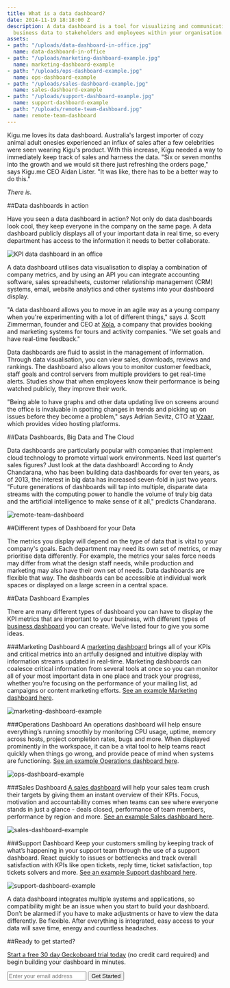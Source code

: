 ```yaml
---
title: What is a data dashboard?
date: 2014-11-19 18:18:00 Z
description: A data dashboard is a tool for visualizing and communicating important
  business data to stakeholders and employees within your organisation.
assets:
- path: "/uploads/data-dashboard-in-office.jpg"
  name: data-dashboard-in-office
- path: "/uploads/marketing-dashboard-example.jpg"
  name: marketing-dashboard-example
- path: "/uploads/ops-dashboard-example.jpg"
  name: ops-dashboard-example
- path: "/uploads/sales-dashboard-example.jpg"
  name: sales-dashboard-example
- path: "/uploads/support-dashboard-example.jpg"
  name: support-dashboard-example
- path: "/uploads/remote-team-dashboard.jpg"
  name: remote-team-dashboard
---
```


Kigu.me loves its data dashboard. Australia's largest importer of cozy animal adult onesies experienced an influx of sales after a few celebrities were seen wearing Kigu's product. With this increase, Kigu needed a way to immediately keep track of sales and harness the data. "Six or seven months into the growth and we would sit there just refreshing the orders page," says Kigu.me CEO Aidan Lister. "It was like, there has to be a better way to do this."

_There is._

##Data dashboards in action

Have you seen a data dashboard in action? Not only do data dashboards look cool, they keep everyone in the company on the same page. A data dashboard publicly displays all of your important data in real time, so every department has access to the information it needs to better collaborate.

![KPI data dashboard in an office](/uploads/data-dashboard-in-office.jpg "Data dashboard in an office") 

A data dashboard utilises data visualisation to display a combination of company metrics, and by using an API you can integrate accounting software, sales spreadsheets, customer relationship management (CRM) systems, email, website analytics and other systems into your dashboard display.

"A data dashboard allows you to move in an agile way as a young company when you're experimenting with a lot of different things," says J. Scott Zimmerman, founder and CEO at [Xola](https://xola.com/), a company that provides booking and marketing systems for tours and activity companies. "We set goals and have real-time feedback."

Data dashboards are fluid to assist in the management of information. Through data visualisation, you can view sales, downloads, reviews and rankings. The dashboard also allows you to monitor customer feedback, staff goals and control servers from multiple providers to get real-time alerts. Studies show that when employees know their performance is being watched publicly, they improve their work.

"Being able to have graphs and other data updating live on screens around the office is invaluable in spotting changes in trends and picking up on issues before they become a problem," says Adrian Sevitz, CTO at [Vzaar](http://vzaar.com/), which provides video hosting platforms.

##Data Dashboards, Big Data and The Cloud

Data dashboards are particularly popular with companies that implement cloud technology to promote virtual work environments. Need last quarter's sales figures? Just look at the data dashboard! According to Andy Chandarana, who has been building data dashboards for over ten years, as of 2013, the interest in big data has increased seven-fold in just two years. "Future generations of dashboards will tap into multiple, disparate data streams with the computing power to handle the volume of truly big data and the artificial intelligence to make sense of it all," predicts Chandarana.

![remote-team-dashboard](/uploads/remote-team-dashboard.jpg "Remote team dashboard") 

##Different types of Dashboard for your Data

The metrics you display will depend on the type of data that is vital to your company's goals. Each department may need its own set of metrics, or may prioritise data differently. For example, the metrics your sales force needs may differ from what the design staff needs, while production and marketing may also have their own set of needs. Data dashboards are flexible that way. The dashboards can be accessible at individual work spaces or displayed on a large screen in a central space.

##Data Dashboard Examples

There are many different types of dashboard you can have to display the KPI metrics that are important to your business, with different types of [business dashboard](https://www.geckoboard.com/ "Business dashboards") you can create.  We've listed four to give you some ideas.

###Marketing Dashboard
A [marketing dashboard](https://www.geckoboard.com/learn/marketing-data-dashboard/ "Marketing dashboards") brings all of your KPIs and critical metrics into an artfully designed and intuitive display with information streams updated in real-time. Marketing dashboards can coalesce critical information from several tools at once so you can monitor all of your most important data in one place and track your progress, whether you're focusing on the performance of your mailing list, ad campaigns or content marketing efforts. [See an example Marketing dashboard here](https://www.geckoboard.com/learn/dashboard-examples/marketing-dashboard-example "Marketing dashboard example"). 

![marketing-dashboard-example](/uploads/marketing-dashboard-example.jpg "Marketing dashboard example image") 

###Operations Dashboard
An operations dashboard will help ensure everything’s running smoothly by monitoring CPU usage, uptime, memory across hosts, project completion rates, bugs and more. When displayed prominently in the workspace, it can be a vital tool to help teams react quickly when things go wrong, and provide peace of mind when systems are functioning. [See an example Operations dashboard here](https://www.geckoboard.com/learn/dashboard-examples/dev-ops-dashboard-example "Operations dashboard example").

![ops-dashboard-example](/uploads/ops-dashboard-example.jpg "Operations dashboard example") 

###Sales Dashboard
[A sales dashboard](/sales-dashboards/) will help your sales team crush their targets by giving them an instant overview of their KPIs. Focus, motivation and accountability comes when teams can see where everyone stands in just a glance - deals closed, performance of team members, performance by region and more. [See an example Sales dashboard here](https://www.geckoboard.com/learn/dashboard-examples/sales-dashboard-example "Sales dashboard example").

![sales-dashboard-example](/uploads/sales-dashboard-example.jpg "Sales dashboard example") 

###Support Dashboard
Keep your customers smiling by keeping track of what’s happening in your support team through the use of a support dashboard. React quickly to issues or bottlenecks and track overall satisfaction with KPIs like open tickets, reply time, ticket satisfaction, top tickets solvers and more. [See an example Support dashboard here](https://www.geckoboard.com/learn/dashboard-examples/support-dashboard-example "Support dashboard example").

![support-dashboard-example](/uploads/support-dashboard-example.jpg "Support team dashboard example") 

A data dashboard integrates multiple systems and applications, so compatibility might be an issue when you start to build your dashboard. Don’t be alarmed if you have to make adjustments or have to view the data differently. Be flexible. After everything is integrated, easy access to your data will save time, energy and countless headaches.

##Ready to get started?

[Start a free 30 day Geckoboard trial today](https://www.geckoboard.com/try-geckoboard/) (no credit card required) and begin building your dashboard in minutes.

<form action="/try-geckoboard/" method="get" class="inline__signup-form">
<input type="email" name="email" placeholder="Enter your email address" />
<button class="btn">Get Started</button>
</form>
